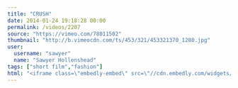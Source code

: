 ```yaml
---
title: "CRUSH"
date: 2014-01-24 19:18:28 00:00
permalink: /videos/2207
source: "https://vimeo.com/78011502"
thumbnail: "http://b.vimeocdn.com/ts/453/321/453321370_1280.jpg"
user:
  username: "sawyer"
  name: "Sawyer Hollenshead"
tags: ["short film","fashion"]
html: "<iframe class=\"embedly-embed\" src=\"//cdn.embedly.com/widgets/media.html?src=http%3A%2F%2Fplayer.vimeo.com%2Fvideo%2F78011502&url=http%3A%2F%2Fvimeo.com%2F78011502&image=http%3A%2F%2Fb.vimeocdn.com%2Fts%2F453%2F321%2F453321370_1280.jpg&key=950020ba825211e1a0764040d3dc5c07&type=text%2Fhtml&schema=vimeo\" width=\"1280\" height=\"720\" scrolling=\"no\" frameborder=\"0\" allowfullscreen></iframe>"
---
```


